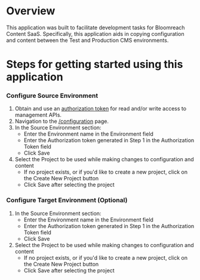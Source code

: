 # Overview
This application was built to facilitate development tasks for Bloomreach Content SaaS. Specifically, this application aids in copying configuration and content between the Test and Production CMS environments.

# Steps for getting started using this application

### Configure Source Environment
1. Obtain and use an [authorization token](https://documentation.bloomreach.com/content/reference/api-authorization) for read and/or write access to management APIs.
1. Navigation to the [/configuration](/configuration) page.
1. In the Source Environment section:
    - Enter the Environment name in the Environment field
    - Enter the Authorization token generated in Step 1 in the Authorization Token field
    - Click Save
1. Select the Project to be used while making changes to configuration and content
    - If no project exists, or if you'd like to create a new project, click on the Create New Project button
    - Click Save after selecting the project

### Configure Target Environment (Optional)
1. In the Source Environment section:
    - Enter the Environment name in the Environment field
    - Enter the Authorization token generated in Step 1 in the Authorization Token field
    - Click Save
1. Select the Project to be used while making changes to configuration and content
    - If no project exists, or if you'd like to create a new project, click on the Create New Project button
    - Click Save after selecting the project

